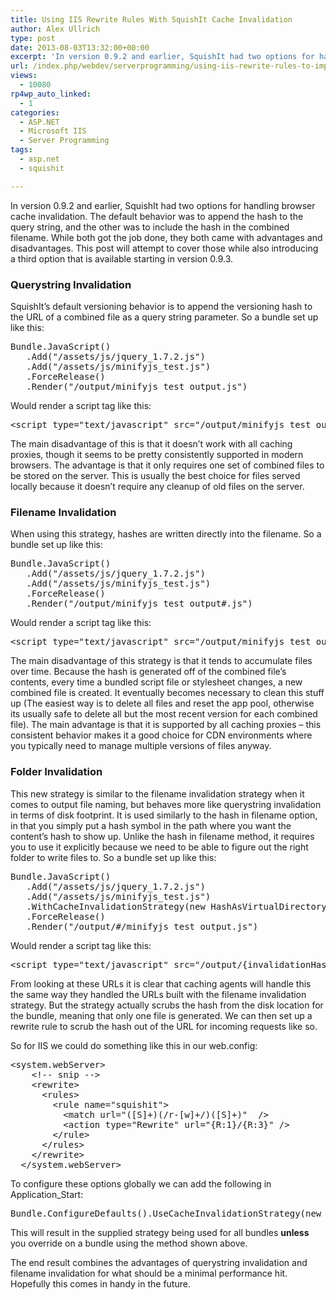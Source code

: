```yaml
---
title: Using IIS Rewrite Rules With SquishIt Cache Invalidation
author: Alex Ullrich
type: post
date: 2013-08-03T13:32:00+00:00
excerpt: 'In version 0.9.2 and earlier, SquishIt had two options for handling browser cache invalidation.  The default behavior was to append the hash to the query string, and the other was to include the hash in the combined filename.  While both got the job don&hellip;'
url: /index.php/webdev/serverprogramming/using-iis-rewrite-rules-to-improve/
views:
  - 10080
rp4wp_auto_linked:
  - 1
categories:
  - ASP.NET
  - Microsoft IIS
  - Server Programming
tags:
  - asp.net
  - squishit

---
```

In version 0.9.2 and earlier, SquishIt had two options for handling browser cache invalidation. The default behavior was to append the hash to the query string, and the other was to include the hash in the combined filename. While both got the job done, they both came with advantages and disadvantages. This post will attempt to cover those while also introducing a third option that is available starting in version 0.9.3.

### Querystring Invalidation

SquishIt&#8217;s default versioning behavior is to append the versioning hash to the URL of a combined file as a query string parameter. So a bundle set up like this:

<pre>Bundle.JavaScript()
   .Add("/assets/js/jquery_1.7.2.js")
   .Add("/assets/js/minifyjs_test.js")
   .ForceRelease()
   .Render("/output/minifyjs_test_output.js")</pre>

Would render a script tag like this:

<pre>&lt;script type="text/javascript" src="/output/minifyjs_test_output.js?{hashKeyName}={invalidationHash}"&gt;&lt;/script&gt;</pre>

The main disadvantage of this is that it doesn&#8217;t work with all caching proxies, though it seems to be pretty consistently supported in modern browsers. The advantage is that it only requires one set of combined files to be stored on the server. This is usually the best choice for files served locally because it doesn&#8217;t require any cleanup of old files on the server.

### Filename Invalidation

When using this strategy, hashes are written directly into the filename. So a bundle set up like this:

<pre>Bundle.JavaScript()
   .Add("/assets/js/jquery_1.7.2.js")
   .Add("/assets/js/minifyjs_test.js")
   .ForceRelease()
   .Render("/output/minifyjs_test_output#.js")</pre>

Would render a script tag like this:

<pre>&lt;script type="text/javascript" src="/output/minifyjs_test_output{invalidationHash}.js"&gt;&lt;/script&gt;</pre>

The main disadvantage of this strategy is that it tends to accumulate files over time. Because the hash is generated off of the combined file&#8217;s contents, every time a bundled script file or stylesheet changes, a new combined file is created. It eventually becomes necessary to clean this stuff up (The easiest way is to delete all files and reset the app pool, otherwise its usually safe to delete all but the most recent version for each combined file). The main advantage is that it is supported by all caching proxies &#8211; this consistent behavior makes it a good choice for CDN environments where you typically need to manage multiple versions of files anyway.

### Folder Invalidation

This new strategy is similar to the filename invalidation strategy when it comes to output file naming, but behaves more like querystring invalidation in terms of disk footprint. It is used similarly to the hash in filename option, in that you simply put a hash symbol in the path where you want the content&#8217;s hash to show up. Unlike the hash in filename method, it requires you to use it explicitly because we need to be able to figure out the right folder to write files to. So a bundle set up like this:

<pre>Bundle.JavaScript()
   .Add("/assets/js/jquery_1.7.2.js")
   .Add("/assets/js/minifyjs_test.js")
   .WithCacheInvalidationStrategy(new HashAsVirtualDirectoryCacheInvalidationStrategy())
   .ForceRelease()
   .Render("/output/#/minifyjs_test_output.js")</pre>

Would render a script tag like this:

<pre>&lt;script type="text/javascript" src="/output/{invalidationHash}/minifyjs_test_output.js"&gt;&lt;/script&gt;</pre>

From looking at these URLs it is clear that caching agents will handle this the same way they handled the URLs built with the filename invalidation strategy. But the strategy actually scrubs the hash from the disk location for the bundle, meaning that only one file is generated. We can then set up a rewrite rule to scrub the hash out of the URL for incoming requests like so.

So for IIS we could do something like this in our web.config:

<pre>&lt;system.webServer&gt;
    &lt;!-- snip --&gt;
    &lt;rewrite&gt;
      &lt;rules&gt;
        &lt;rule name="squishit"&gt;
          &lt;match url="([S]+)(/r-[w]+/)([S]+)"  /&gt;
          &lt;action type="Rewrite" url="{R:1}/{R:3}" /&gt;
        &lt;/rule&gt;
      &lt;/rules&gt;
    &lt;/rewrite&gt;
  &lt;/system.webServer&gt;</pre>

To configure these options globally we can add the following in Application_Start:

<pre>Bundle.ConfigureDefaults().UseCacheInvalidationStrategy(new HashAsVirtualDirectoryCacheInvalidationStrategy()); </pre>

This will result in the supplied strategy being used for all bundles **unless** you override on a bundle using the method shown above.

The end result combines the advantages of querystring invalidation and filename invalidation for what should be a minimal performance hit. Hopefully this comes in handy in the future.